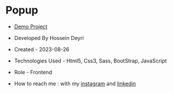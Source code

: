 # Popup

- [Demo Project](https://hossein-deyri.github.io/First-Project/)

- Developed By Hossein Deyri

- Created - 2023-08-26

- Technologies Used - Html5, Css3, Sass, BootStrap, JavaScript

- Role - Frontend

- How to reach me : with my [instagram](https://www.instagram.com/hossein.deyri_web) and [linkedin](https://www.linkedin.com/in/hossein-deyri)
